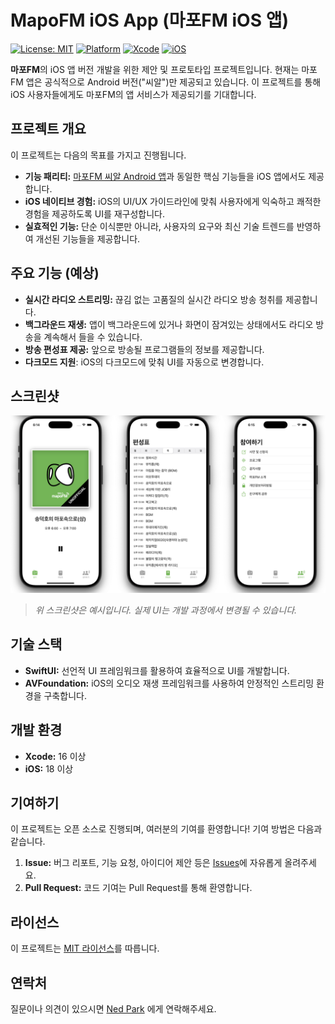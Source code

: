 # MapoFM iOS App (마포FM iOS 앱)

[![License: MIT](https://img.shields.io/badge/License-MIT-yellow.svg)](https://opensource.org/licenses/MIT)
[![Platform](https://img.shields.io/badge/platform-iOS-blue.svg)](https://developer.apple.com/ios/)
[![Xcode](https://img.shields.io/badge/Xcode-16+-blue.svg)](https://developer.apple.com/xcode/)
[![iOS](https://img.shields.io/badge/iOS-18+-blue.svg)](https://www.apple.com/ios/ios-18/)

**마포FM**의 iOS 앱 버전 개발을 위한 제안 및 프로토타입 프로젝트입니다.  현재는 마포FM 앱은 공식적으로 Android 버전("씨알")만 제공되고 있습니다. 이 프로젝트를 통해 iOS 사용자들에게도 마포FM의 앱 서비스가 제공되기를 기대합니다.

## 프로젝트 개요

이 프로젝트는 다음의 목표를 가지고 진행됩니다.

- **기능 패리티:** [마포FM 씨알 Android 앱](https://play.google.com/store/apps/details?id=net.mapofm.musicapp)과 동일한 핵심 기능들을 iOS 앱에서도 제공합니다.
- **iOS 네이티브 경험:** iOS의 UI/UX 가이드라인에 맞춰 사용자에게 익숙하고 쾌적한 경험을 제공하도록 UI를 재구성합니다.
- **실효적인 기능:** 단순 이식뿐만 아니라, 사용자의 요구와 최신 기술 트렌드를 반영하여 개선된 기능들을 제공합니다.

## 주요 기능 (예상)

- **실시간 라디오 스트리밍:** 끊김 없는 고품질의 실시간 라디오 방송 청취를 제공합니다.
- **백그라운드 재생:** 앱이 백그라운드에 있거나 화면이 잠겨있는 상태에서도 라디오 방송을 계속해서 들을 수 있습니다.
- **방송 편성표 제공:** 앞으로 방송될 프로그램들의 정보를 제공합니다.
- **다크모드 지원**: iOS의 다크모드에 맞춰 UI를 자동으로 변경합니다.

## 스크린샷

![Screenshot](screenshot.jpg)

> *위 스크린샷은 예시입니다. 실제 UI는 개발 과정에서 변경될 수 있습니다.*

## 기술 스택

- **SwiftUI:** 선언적 UI 프레임워크를 활용하여 효율적으로 UI를 개발합니다.
- **AVFoundation:** iOS의 오디오 재생 프레임워크를 사용하여 안정적인 스트리밍 환경을 구축합니다.

## 개발 환경

- **Xcode:** 16 이상
- **iOS:** 18 이상

## 기여하기

이 프로젝트는 오픈 소스로 진행되며, 여러분의 기여를 환영합니다! 기여 방법은 다음과 같습니다.

1. **Issue:** 버그 리포트, 기능 요청, 아이디어 제안 등은 [Issues](https://github.com/nedpark/MapoFM-iOS/issues)에 자유롭게 올려주세요.
2. **Pull Request:** 코드 기여는 Pull Request를 통해 환영합니다.

## 라이선스

이 프로젝트는 [MIT 라이선스](LICENSE)를 따릅니다.

## 연락처

질문이나 의견이 있으시면 [Ned Park](https://africastart.com) 에게 연락해주세요.
